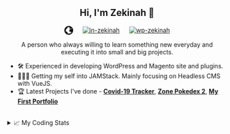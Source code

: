 <h2 align="center">Hi, I'm Zekinah 👋</h2>
<p align="center">
<a href="https://www.zekinahlecaros.com/" target="blank"><img align="center" src=https://raw.githubusercontent.com/iconic/open-iconic/master/svg/globe.svg alt="zekinalecaros.com" height="20" width="20" /></a>
&emsp;
<a href="https://ph.linkedin.com/in/zekinah" target="blank"><img align="center" src=https://cdn.jsdelivr.net/npm/simple-icons@3.0.1/icons/linkedin.svg alt="in-zekinah" height="20" width="20" /></a>
  &emsp;
<a href="https://profiles.wordpress.org/zekinah/" target="blank"><img align="center" src=https://cdn.jsdelivr.net/npm/simple-icons@3.0.1/icons/wordpress.svg alt="wp-zekinah" height="20" width="20" /></a>
</p>
<p align="center">
A person who always willing to learn something new everyday and executing it into small and big projects.
</p>

- 🛠 Experienced in developing WordPress and Magento site and plugins.
- 👩🏻‍💻 Getting my self into JAMStack. Mainly focusing on Headless CMS with VueJS.
- 🏆 Latest Projects I've done - **[Covid-19 Tracker](https://github.com/zekinah/pandemiccovid-19)**, **[Zone Pokedex 2](https://github.com/zekinah/zone-pokedex2)**, **[My First Portfolio](https://github.com/zekinah/iamzekinah)** 
<br><br>

<details>
    <summary>📈 My Coding Stats</summary>
<!--START_SECTION:waka-->
**I'm an Early 🐤** 

```text
🌞 Morning    68 commits     █░░░░░░░░░░░░░░░░░░░░░░░░   7.43% 
🌆 Daytime    480 commits    █████████████░░░░░░░░░░░░   52.46% 
🌃 Evening    347 commits    █████████░░░░░░░░░░░░░░░░   37.92% 
🌙 Night      20 commits     ░░░░░░░░░░░░░░░░░░░░░░░░░   2.19%

```
📅 **I'm Most Productive on Wednesday** 

```text
Monday       135 commits    ███░░░░░░░░░░░░░░░░░░░░░░   14.75% 
Tuesday      135 commits    ███░░░░░░░░░░░░░░░░░░░░░░   14.75% 
Wednesday    152 commits    ████░░░░░░░░░░░░░░░░░░░░░   16.61% 
Thursday     125 commits    ███░░░░░░░░░░░░░░░░░░░░░░   13.66% 
Friday       135 commits    ███░░░░░░░░░░░░░░░░░░░░░░   14.75% 
Saturday     129 commits    ███░░░░░░░░░░░░░░░░░░░░░░   14.1% 
Sunday       104 commits    ██░░░░░░░░░░░░░░░░░░░░░░░   11.37%

```


📊 **This Week I Spent My Time On** 

```text
💬 Programming Languages: 
Text                     1 hr 5 mins         ███████████████░░░░░░░░░░   60.98% 
JSON                     25 mins             ██████░░░░░░░░░░░░░░░░░░░   23.6% 
Markdown                 8 mins              ██░░░░░░░░░░░░░░░░░░░░░░░   8.11% 
PHP                      5 mins              █░░░░░░░░░░░░░░░░░░░░░░░░   5.01% 
Git Config               2 mins              ░░░░░░░░░░░░░░░░░░░░░░░░░   2.13%

```

**I Mostly Code in PHP** 

```text
PHP                      25 repos            ██████████████░░░░░░░░░░░   56.82% 
JavaScript               5 repos             ██░░░░░░░░░░░░░░░░░░░░░░░   11.36% 
HTML                     5 repos             ██░░░░░░░░░░░░░░░░░░░░░░░   11.36% 
CSS                      5 repos             ██░░░░░░░░░░░░░░░░░░░░░░░   11.36% 
Vue                      4 repos             ██░░░░░░░░░░░░░░░░░░░░░░░   9.09%

```



<!--END_SECTION:waka-->
</details>
